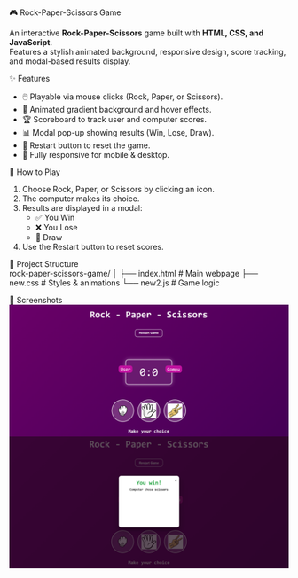 🎮 Rock-Paper-Scissors Game  

An interactive **Rock-Paper-Scissors** game built with **HTML, CSS, and JavaScript**.  
Features a stylish animated background, responsive design, score tracking, and modal-based results display.  


✨ Features  
- 🖱️ Playable via mouse clicks (Rock, Paper, or Scissors).  
- 🎨 Animated gradient background and hover effects.  
- 🏆 Scoreboard to track user and computer scores.  
- 📊 Modal pop-up showing results (Win, Lose, Draw).  
- 🔄 Restart button to reset the game.  
- 📱 Fully responsive for mobile & desktop.

 🚀 How to Play
1. Choose Rock, Paper, or Scissors by clicking an icon.
2. The computer makes its choice.
3. Results are displayed in a modal:
   - ✅ You Win
   - ❌ You Lose
   - 🤝 Draw
4. Use the Restart button to reset scores.


📂 Project Structure  
rock-paper-scissors-game/
│
├── index.html # Main webpage
├── new.css # Styles & animations
└── new2.js # Game logic 

📸 Screenshots
![image alt](https://github.com/Himagirisiddesh/Rock-Paper-Scissors-Game/blob/main/image.png?raw=true)



